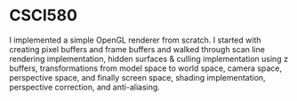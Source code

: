 # CSCI580
I implemented a simple OpenGL renderer from scratch. I started with creating pixel buffers and frame buffers and walked through scan line rendering implementation, hidden surfaces & culling implementation using z buffers, transformations from model space to world space, camera space, perspective space, and finally screen space, shading implementation, perspective correction, and anti-aliasing.
